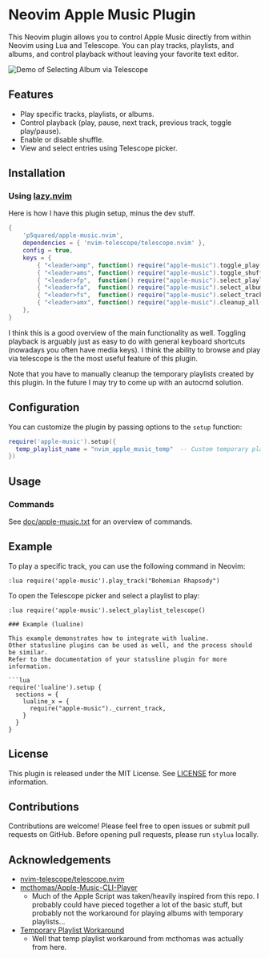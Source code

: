 # Neovim Apple Music Plugin

This Neovim plugin allows you to control Apple Music directly from within Neovim using Lua and Telescope. You can play tracks, playlists, and albums, and control playback without leaving your favorite text editor.

![Demo of Selecting Album via Telescope](demos/select_album.gif)

## Features

- Play specific tracks, playlists, or albums.
- Control playback (play, pause, next track, previous track, toggle play/pause).
- Enable or disable shuffle.
- View and select entries using Telescope picker.

## Installation

### Using [lazy.nvim](https://github.com/folke/lazy.nvim)

Here is how I have this plugin setup, minus the dev stuff.

```lua
{
    'p5quared/apple-music.nvim',
    dependencies = { 'nvim-telescope/telescope.nvim' },
    config = true,
    keys = {
        { "<leader>amp", function() require("apple-music").toggle_play() end,               desc = "Toggle [P]layback" },
        { "<leader>ams", function() require("apple-music").toggle_shuffle() end,            desc = "Toggle [S]huffle" },
        { "<leader>fp",  function() require("apple-music").select_playlist_telescope() end, desc = "[F]ind [P]laylists" },
        { "<leader>fa",  function() require("apple-music").select_album_telescope() end,    desc = "[F]ind [A]lbum" },
        { "<leader>fs",  function() require("apple-music").select_track_telescope() end,    desc = "[F]ind [S]ong" },
        { "<leader>amx", function() require("apple-music").cleanup_all() end,               desc = "Cleanup Temp Playlists" },
    },
}
```

I think this is a good overview of the main functionality as well.
Toggling playback is arguably just as easy to do with general keyboard shortcuts
(nowadays you often have media keys). I think the ability to browse
and play via telescope is the the most useful feature of this plugin.

Note that you have to manually cleanup the temporary playlists created by this plugin.
In the future I may try to come up with an autocmd solution.

## Configuration

You can customize the plugin by passing options to the `setup` function:

```lua
require('apple-music').setup({
  temp_playlist_name = "nvim_apple_music_temp"  -- Custom temporary playlist name
})
```

## Usage

### Commands

See [doc/apple-music.txt](doc/apple-music.txt) for an overview of commands.

## Example

To play a specific track, you can use the following command in Neovim:

```vim
:lua require('apple-music').play_track("Bohemian Rhapsody")
```

To open the Telescope picker and select a playlist to play:

````vim
:lua require('apple-music').select_playlist_telescope()

### Example (lualine)

This example demonstrates how to integrate with lualine.
Other statusline plugins can be used as well, and the process should be similar.
Refer to the documentation of your statusline plugin for more information.

```lua
require('lualine').setup {
  sections = {
    lualine_x = {
      require("apple-music")._current_track,
    }
  }
}
````

## License

This plugin is released under the MIT License. See [LICENSE](./LICENSE) for more information.

## Contributions

Contributions are welcome! Please feel free to open issues or submit pull requests on GitHub.
Before opening pull requests, please run `stylua` locally.

## Acknowledgements

- [nvim-telescope/telescope.nvim](https://github.com/nvim-telescope/telescope.nvim)
- [mcthomas/Apple-Music-CLI-Player](https://github.com/mcthomas/Apple-Music-CLI-Player)
  - Much of the Apple Script was taken/heavily inspired from this repo.
    I probably could have pieced together a lot of the basic stuff, but probably
    not the workaround for playing albums with temporary playlists...
- [Temporary Playlist Workaround](https://discussions.apple.com/thread/1053355?sortBy=best)
  - Well that temp playlist workaround from mcthomas was actually from here.
